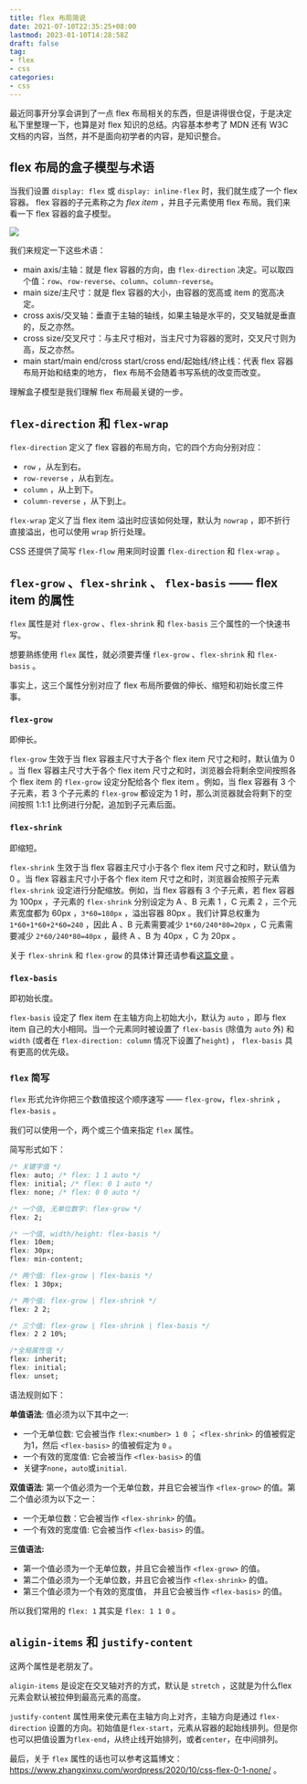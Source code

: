 ```yaml
---
title: flex 布局简说
date: 2021-07-10T22:35:25+08:00
lastmod: 2023-01-10T14:28:58Z
draft: false
tag:
- flex
- css
categories:
- css
---
```


最近同事开分享会讲到了一点 flex 布局相关的东西，但是讲得很仓促，于是决定私下里整理一下，也算是对 flex 知识的总结。内容基本参考了 MDN 还有 W3C 文档的内容，当然，并不是面向初学者的内容，是知识整合。

## flex 布局的盒子模型与术语

当我们设置 `display: flex` 或 `display: inline-flex` 时，我们就生成了一个 flex 容器。 flex 容器的子元素称之为 *flex item* ，并且子元素使用 flex 布局。我们来看一下 flex 容器的盒子模型。

![](https://www.w3.org/TR/css-flexbox/images/flex-direction-terms.svg)

我们来规定一下这些术语：

- main axis/主轴：就是 flex 容器的方向，由 `flex-direction` 决定。可以取四个值：`row`、`row-reverse`、`column`、`column-reverse`。
- main size/主尺寸：就是 flex 容器的大小，由容器的宽高或 item 的宽高决定。
- cross axis/交叉轴：垂直于主轴的轴线，如果主轴是水平的，交叉轴就是垂直的，反之亦然。
- cross size/交叉尺寸：与主尺寸相对，当主尺寸为容器的宽时，交叉尺寸则为高，反之亦然。
- main start/main end/cross start/cross end/起始线/终止线：代表 flex 容器布局开始和结束的地方， flex 布局不会随着书写系统的改变而改变。

理解盒子模型是我们理解 flex 布局最关键的一步。

## `flex-direction` 和 `flex-wrap`

`flex-direction` 定义了 flex 容器的布局方向，它的四个方向分别对应：

- `row` ，从左到右。
- `row-reverse` ，从右到左。
- `column` ，从上到下。
- `column-reverse` ，从下到上。

`flex-wrap` 定义了当 flex item 溢出时应该如何处理，默认为 `nowrap` ，即不折行直接溢出，也可以使用 `wrap` 折行处理。

CSS 还提供了简写 `flex-flow` 用来同时设置 `flex-direction` 和 `flex-wrap` 。

## `flex-grow` 、`flex-shrink` 、 `flex-basis` —— flex item 的属性

`flex` 属性是对 `flex-grow` 、`flex-shrink` 和 `flex-basis` 三个属性的一个快速书写。

想要熟练使用 `flex` 属性，就必须要弄懂 `flex-grow` 、`flex-shrink` 和 `flex-basis` 。

事实上，这三个属性分别对应了 flex 布局所要做的伸长、缩短和初始长度三件事。

### `flex-grow`

即伸长。

`flex-grow` 生效于当 flex 容器主尺寸大于各个 flex item 尺寸之和时，默认值为 0 。当 flex 容器主尺寸大于各个 flex item 尺寸之和时，浏览器会将剩余空间按照各个 flex item 的 `flex-grow` 设定分配给各个 flex item 。例如，当  flex 容器有 3 个子元素，若 3 个子元素的 `flex-grow` 都设定为 1 时，那么浏览器就会将剩下的空间按照 1:1:1 比例进行分配，追加到子元素后面。

### `flex-shrink`

即缩短。

`flex-shrink` 生效于当 flex 容器主尺寸小于各个 flex item 尺寸之和时，默认值为 0 。当 flex 容器主尺寸小于各个 flex item 尺寸之和时，浏览器会按照子元素 `flex-shrink` 设定进行分配缩放。例如，当  flex 容器有 3 个子元素，若 flex 容器为 100px ，子元素的 `flex-shrink` 分别设定为 A 、B 元素 1 ，C 元素 2 ，三个元素宽度都为 60px ，`3*60=180px` ，溢出容器 80px 。我们计算总权重为 `1*60+1*60+2*60=240` ，因此 A 、B 元素需要减少 `1*60/240*80=20px` ，C 元素需要减少 `2*60/240*80=40px` ，最终 A 、B 为 40px ，C 为 20px 。

关于 `flex-shrink` 和 `flex-grow` 的具体计算还请参看[这篇文章](https://zhuanlan.zhihu.com/p/24372279) 。

### `flex-basis`

即初始长度。

`flex-basis` 设定了 flex item 在主轴方向上初始大小，默认为 `auto` ，即与 flex item 自己的大小相同。当一个元素同时被设置了 `flex-basis` (除值为 `auto` 外) 和 `width` (或者在 `flex-direction: column` 情况下设置了`height`) ， `flex-basis` 具有更高的优先级。

### `flex` 简写

`flex` 形式允许你把三个数值按这个顺序速写 —— `flex-grow`，`flex-shrink` ，`flex-basis` 。

我们可以使用一个，两个或三个值来指定 `flex` 属性。

简写形式如下：

``` css
/* 关键字值 */
flex: auto; /* flex: 1 1 auto */
flex: initial; /* flex: 0 1 auto */
flex: none; /* flex: 0 0 auto */

/* 一个值, 无单位数字: flex-grow */
flex: 2;

/* 一个值, width/height: flex-basis */
flex: 10em;
flex: 30px;
flex: min-content;

/* 两个值: flex-grow | flex-basis */
flex: 1 30px;

/* 两个值: flex-grow | flex-shrink */
flex: 2 2;

/* 三个值: flex-grow | flex-shrink | flex-basis */
flex: 2 2 10%;

/*全局属性值 */
flex: inherit;
flex: initial;
flex: unset;
```

语法规则如下：

**单值语法**: 值必须为以下其中之一:

- 一个无单位数: 它会被当作 `flex:<number> 1 0` ； `<flex-shrink>` 的值被假定为1，然后 `<flex-basis>` 的值被假定为 `0` 。
- 一个有效的宽度值: 它会被当作 `<flex-basis>` 的值
- 关键字`none`，`auto`或`initial`.

**双值语法**: 第一个值必须为一个无单位数，并且它会被当作 `<flex-grow>` 的值。第二个值必须为以下之一：

- 一个无单位数：它会被当作 `<flex-shrink>` 的值。
- 一个有效的宽度值: 它会被当作 `<flex-basis>` 的值。

**三值语法:**

- 第一个值必须为一个无单位数，并且它会被当作 `<flex-grow>` 的值。
- 第二个值必须为一个无单位数，并且它会被当作 `<flex-shrink>` 的值。
- 第三个值必须为一个有效的宽度值， 并且它会被当作 `<flex-basis>` 的值。

所以我们常用的 `flex: 1` 其实是 `flex: 1 1 0` 。

## `aligin-items` 和 `justify-content`

这两个属性是老朋友了。

`aligin-items` 是设定在交叉轴对齐的方式，默认是 `stretch` ，这就是为什么flex元素会默认被拉伸到最高元素的高度。

`justify-content` 属性用来使元素在主轴方向上对齐，主轴方向是通过 `flex-direction` 设置的方向。初始值是`flex-start`，元素从容器的起始线排列。但是你也可以把值设置为`flex-end`，从终止线开始排列，或者`center`，在中间排列。



最后，关于 `flex` 属性的话也可以参考这篇博文： https://www.zhangxinxu.com/wordpress/2020/10/css-flex-0-1-none/ 。
